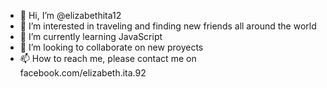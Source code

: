 - 👋 Hi, I’m @elizabethita12
- 👀 I’m interested in traveling and finding new friends all around the world
- 🌱 I’m currently learning JavaScript
- 💞️ I’m looking to collaborate on new proyects 
- 📫 How to reach me, please contact me on facebook.com/elizabeth.ita.92

<!---
elizabethita12/elizabethita12 is a ✨ special ✨ repository because its `README.md` (this file) appears on your GitHub profile.
You can click the Preview link to take a look at your changes.
--->
